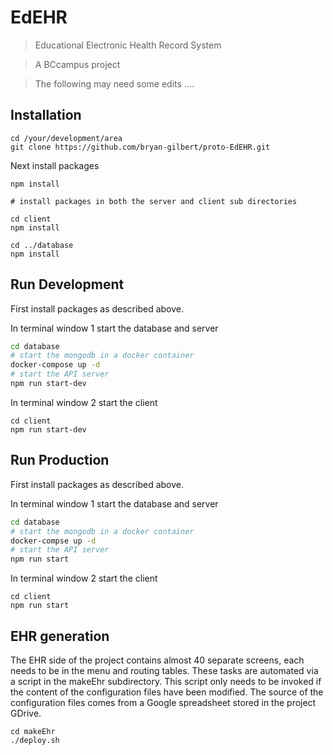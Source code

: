 # EdEHR

> Educational Electronic Health Record System

> A BCcampus project

> The following may need some edits ....

## Installation
```
cd /your/development/area
git clone https://github.com/bryan-gilbert/proto-EdEHR.git
```

Next install packages
```
npm install

# install packages in both the server and client sub directories

cd client
npm install

cd ../database
npm install
```

## Run Development

First install packages as described above.

In terminal window 1 start the database and server
``` bash
cd database
# start the mongodb in a docker container
docker-compose up -d
# start the API server
npm run start-dev
```

In terminal window 2 start the client
```
cd client
npm run start-dev
```

## Run Production

First install packages as described above.

In terminal window 1 start the database and server
``` bash
cd database
# start the mongodb in a docker container
docker-compse up -d
# start the API server
npm run start
```

In terminal window 2 start the client
```
cd client
npm run start
```




## EHR generation
The EHR side of the project contains almost 40 separate screens, each needs to be in the menu and routing tables.  These tasks are automated via a script in the makeEhr subdirectory.
This script only needs to be invoked if the content of the configuration files have been 
modified.  The source of the configuration files comes from a Google spreadsheet stored in the project GDrive. 
```
cd makeEhr
./deploy.sh
```
